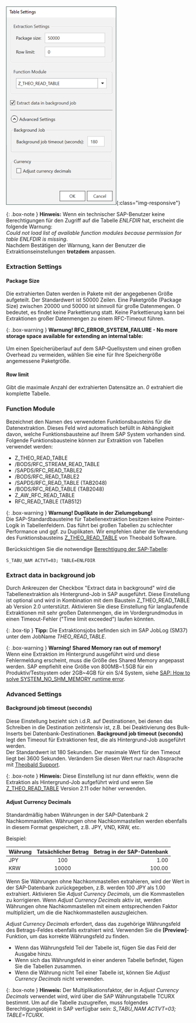 
![Extraction-Settings-01](/img/content/xu/Table-Extraction-Settings.png){:class="img-responsive"}

{: .box-note }
**Hinweis:** Wenn ein technischer SAP-Benutzer keine Berechtigungen für den Zugriff auf die Tabelle *ENLFDIR* hat, erscheint die folgende Warnung:<br>
*Could not load list of available function modules because permission for table ENLFDIR is missing*. <br>
Nachdem Bestätigen der Warnung, kann der Benutzer die Extraktionseinstellungen **trotzdem** anpassen.


### Extraction Settings

#### Package Size 

Die extrahierten Daten werden in Pakete mit der angegebenen Größe aufgeteilt. Der Standardwert ist 50000 Zeilen.
Eine Paketgröße (Package Size) zwischen 20000 und 50000 ist sinnvoll für große Datenmengen.
0 bedeutet, es findet keine Parkettierung statt. Keine Parkettierung kann bei Extraktionen großer Datenmengen zu einem RFC-Timeout führen.

{: .box-warning }
**Warnung! RFC_ERROR_SYSTEM_FAILURE - No more storage space available for extending an internal table:** <br>  
Um einen Speicherüberlauf auf dem SAP-Quellsystem und einen großen Overhead zu vermeiden, wählen Sie eine für Ihre Speichergröße angemessene Paketgröße.

#### Row limit
Gibt die maximale Anzahl der extrahierten Datensätze an. *0* extrahiert die komplette Tabelle.


### Function Module
Bezeichnet den Namen des verwendeten Funktionsbausteins für die Datenextraktion. Dieses Feld wird automatisch befüllt in Abhängigkeit davon, welche Funktionsbausteine auf Ihrem SAP System vorhanden sind.
Folgende Funktionsbausteine können zur Extraktion von Tabellen verwendet werden: <br>

- Z_THEO_READ_TABLE
- /BODS/RFC_STREAM_READ_TABLE
- /SAPDS/RFC_READ_TABLE2
- /BODS/RFC_READ_TABLE2
- /SAPDS/RFC_READ_TABLE (TAB2048)
- /BODS/RFC_READ_TABLE (TAB2048)
- Z_AW_RFC_READ_TABLE
- RFC_READ_TABLE (TAB512)


{: .box-warning }
**Warnung! Duplikate in der Zielumgebung!** <br>
Die SAP-Standardbausteine für Tabellenextraktion besitzen keine Pointer-Logik in Tabellenfeldern. 
Das führt bei großen Tabellen zu schlechter Performance und ggf. zu Duplikaten.
Wir empfehlen daher die Verwendung des Funktionsbausteins [Z_THEO_READ_TABLE](../sap-customizing) von Theobald Software. 

Berücksichtigen Sie die notwendige [Berechtigung der SAP-Tabelle](https://kb.theobald-software.com/sap/authority-objects-sap-user-rights#table):
```
S_TABU_NAM ACTVT=03; TABLE=ENLFDIR
```

### Extract data in background job
Durch Ankreuzen der Checkbox "Extract data in background" wird die Tabellenextraktion als Hintergrund-Job in SAP ausgeführt. 
Diese Einstellung ist optional und wird in Kombination mit dem Baustein Z_THEO_READ_TABLE ab Version 2.0 unterstützt.
Aktivieren Sie diese Einstellung für langlaufende Extraktionen mit sehr großen Datenmengen, die im Vordergrundmodus in einen Timeout-Fehler ("Time limit exceeded") laufen könnten. <br>

{: .box-tip }
**Tipp:** Die Extraktionsjobs befinden sich im SAP JobLog (SM37) unter dem JobName *THEO_READ_TABLE*.

{: .box-warning }
**Warning! Shared Memory ran out of memory!** <br>
Wenn eine Extraktion im Hintergrund ausgeführt wird und diese Fehlermeldung erscheint, muss die Größe des Shared Memory angepasst werden.
SAP empfiehlt eine Größe von 800MB~1.5GB für ein Produktiv/Testsystem oder 2GB~4GB für ein S/4 System, siehe [SAP: How to solve SYSTEM_NO_SHM_MEMORY runtime error](https://ga.support.sap.com/dtp/viewer/#/tree/1080/actions/12107).


### Advanced Settings

#### Background job timeout (seconds)

Diese Einstellung bezieht sich i.d.R. auf Destinationen, bei denen das Schreiben in die Destination zeitintensiv ist, z.B. bei Deaktivierung des Bulk-Inserts bei Datenbank-Destinationen.
**Background job timeout (seconds)** legt den Timeout für Extraktionen fest, die als Hintergrund-Job ausgeführt werden. <br>
Der Standardwert ist 180 Sekunden. Der maximale Wert für den Timeout liegt bei 3600 Sekunden. Verändern Sie diesen Wert nur nach Absprache mit [Theobald Support](https://support.theobald-software.com/helpdesk/User/Login). 

{: .box-note }
**Hinweis:** Diese Einstellung ist nur dann effektiv, wenn die Extraktion als Hintergrund-Job aufgeführt wird und wenn Sie [Z_THEO_READ_TABLE](../sap-customizing/funktionsbaustein-fuer-table-extraktion) Version 2.11 oder höher verwenden.


#### Adjust Currency Decimals

Standardmäßig haben Währungen in der SAP-Datenbank 2 Nachkommastellen.
Währungen ohne Nachkommastellen werden ebenfalls in diesem Format gespeichert, z.B. JPY, VND, KRW, etc.

Beispiel:

| Währung       | Tatsächlicher Betrag          | Betrag in der SAP-Datenbank |
| ------------- |:-------------:| -----:|
| JPY | 100	|1.00|
| KRW | 10000	|100.00|


Wenn Sie Währungen ohne Nachkommastellen extrahieren, wird der Wert in der SAP-Datenbank zurückgegeben, z.B. werden 100 JPY als 1.00 extrahiert.
Aktivieren Sie *Adjust Currency Decimals*, um die Kommastellen zu korrigieren.
Wenn *Adjust Currency Decimals* aktiv ist, werden Währungen ohne Nachkommastellen mit einem entsprechenden Faktor multipliziert, um die die Nachkommastellen auszugleichen.

*Adjust Currency Decimals* erfordert, dass das zugehörige Währungsfeld des Betrags-Feldes ebenfalls extrahiert wird.
Verwenden Sie die **[Preview]**-Funktion, um das korrekte Währungsfeld zu finden.
- Wenn das Währungsfeld Teil der Tabelle ist, fügen Sie das Feld der Ausgabe hinzu.
- Wenn sich das Währungsfeld in einer anderen Tabelle befindet, fügen Sie die Tabellen zusammen.
- Wenn die Währung nicht Teil einer Tabelle ist, können Sie *Adjust Currency Decimals* nicht verwenden.

{: .box-note }
**Hinweis:** Der Multiplikationsfaktor, der in *Adjust Currency Decimals*  verwendet wird, wird über die SAP Währungstabelle TCURX bestimmt.
Um auf die Tabelle zuzugreifen, muss folgendes Berechtigungsobjekt in SAP verfügbar sein: *S_TABU_NAM	ACTVT=03; TABLE=TCURX*.
